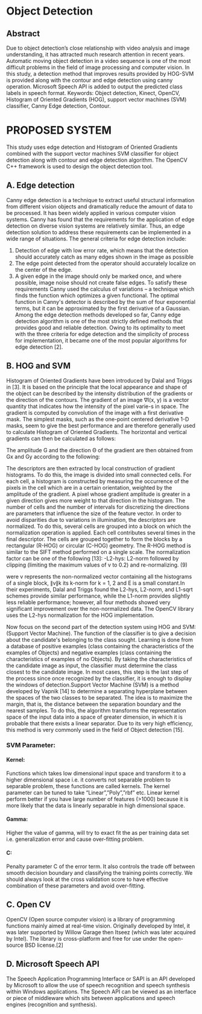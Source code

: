 # Object Detection
## Abstract

Due to object detection’s close relationship with video analysis and image understanding, it has attracted much research attention in recent years. Automatic moving object detection in a video sequence is one of the most difficult problems in the field of image processing and computer vision. In this study, a detection method that improves results provided by HOG-SVM is provided along with the contour and edge detection using canny operation. Microsoft Speech API is added to output the predicted class labels in speech format.
Keywords: Object detection, Kinect, OpenCV, Histogram of Oriented Gradients (HOG), support vector machines (SVM) classifier, Canny Edge detection, Contour.


# PROPOSED SYSTEM
This study uses edge detection and Histogram of Oriented Gradients combined with the support vector machines SVM classifier for object detection along with contour and edge detection algorithm. The OpenCV C++ framework is used to design the object detection tool. 
## A.  Edge detection
Canny edge detection is a technique to extract useful structural information from different vision objects and dramatically reduce the amount of data to be processed. It has been widely applied in various computer vision systems. Canny has found that the requirements for the application of edge detection on diverse vision systems are relatively similar. Thus, an edge detection solution to address these requirements can be implemented in a wide range of situations. The general criteria for edge detection include: 
1.	Detection of edge with low error rate, which means that the detection should accurately catch as many edges shown in the image as possible
2.	The edge point detected from the operator should accurately localize on the center of the edge.
3.	A given edge in the image should only be marked once, and where possible, image noise should not create false edges.
To satisfy these requirements Canny used the calculus of variations – a technique which finds the function which optimizes a given functional. The optimal function in Canny's detector is described by the sum of four exponential terms, but it can be approximated by the first derivative of a Gaussian. Among the edge detection methods developed so far, Canny edge detection algorithm is one of the most strictly defined methods that provides good and reliable detection. Owing to its optimality to meet with the three criteria for edge detection and the simplicity of process for implementation, it became one of the most popular algorithms for edge detection [2]. 

## B.  HOG and SVM 
Histogram of Oriented Gradients have been introduced by Dalal and Triggs in [3]. It is based on the principle that the local appearance and shape of the object can be described by the intensity distribution of the gradients or the direction of the contours. The gradient of an image ∇I(x, y) is a vector quantity that indicates how the intensity of the pixel varie-s in space. The gradient is computed by convolution of the image with a first derivative mask. The simplest masks, such as the one-point centered derivative 1-D masks, seem to give the best performance and are therefore generally used to calculate Histogram of Oriented Gradients. The horizontal and vertical gradients can then be calculated as follows:
 
The amplitude G and the direction Θ of the gradient are then obtained from Gx and Gy according to the following:
 
The descriptors are then extracted by local construction of gradient histograms. To do this, the image is divided into small connected cells. For each cell, a histogram is constructed by measuring the occurrence of the pixels in the cell which are in a certain orientation, weighted by the amplitude of the gradient. A pixel whose gradient amplitude is greater in a given direction gives more weight to that direction in the histogram. The number of cells and the number of intervals for discretizing the directions are parameters that influence the size of the feature vector.
In order to avoid disparities due to variations in illumination, the descriptors are normalized. To do this, several cells are grouped into a block on which the normalization operation is applied. Each cell contributes several times in the final descriptor. The cells are grouped together to form the blocks by a rectangular (R-HOG) or circular (C-HOG) geometry. The R-HOG method is similar to the SIFT method performed on a single scale. The normalization factor can be one of the following [13]:
-L2-hys: L2-norm followed by clipping (limiting the maximum values of v to 0.2) and re-normalizing. (9)
                
were v represents the non-normalized vector containing all the histograms of a single block, ∥v∥k its k-norm for k = 1, 2 and E is a small constant.In their experiments, Dalal and Triggs found the L2-hys, L2-norm, and L1-sqrt schemes provide similar performance, while the L1-norm provides slightly less reliable performance; however, all four methods showed very significant improvement over the non-normalized data. The OpenCV library uses the L2-hys normalization for the HOG implementation.

Now focus on the second part of the detection system using HOG and SVM: (Support Vector Machine). The function of the classifier is to give a decision about the candidate's belonging to the class sought. Learning is done from a database of positive examples (class containing the characteristics of the examples of Objects) and negative examples (class containing the characteristics of examples of no Objects). By taking the characteristics of the candidate image as input, the classifier must determine the class closest to the candidate image. In most cases, this step is the last step of the process since once recognized by the classifier, it is enough to display the windows of detection.Support Vector Machine (SVM) is a method developed by Vapnik [14] to determine a separating hyperplane between the spaces of the two classes to be separated. The idea is to maximize the margin, that is, the distance between the separation boundary and the nearest samples. To do this, the algorithm transforms the representation space of the input data into a space of greater dimension, in which it is probable that there exists a linear separator. Due to its very high efficiency, this method is very commonly used in the field of Object detection [15].
### SVM Parameter:
#### Kernel: 
Functions which takes low dimensional input space and transform it to a higher dimensional space i.e. it converts not separable problem to separable problem, these functions are called kernels. The kernel parameter can be tuned to take “Linear”,”Poly”,”rbf” etc. Linear kernel perform better if you have large number of features (>1000) because it is more likely that the data is linearly separable in high dimensional space.
#### Gamma: 
Higher the value of gamma, will try to exact fit the as per training data set i.e. generalization error and cause over-fitting problem. 
#### C: 
Penalty parameter C of the error term. It also controls the trade off between smooth decision boundary and classifying the training points correctly. We should always look at the cross validation score to have effective combination of these parameters and avoid over-fitting.
## C. Open CV
OpenCV (Open source computer vision) is a library of programming functions mainly aimed at real-time vision. Originally developed by Intel, it was later supported by Willow Garage then Itseez (which was later acquired by Intel). The library is cross-platform and free for use under the open-source BSD license.[2]
## D. Microsoft Speech API 
The Speech Application Programming Interface or SAPI is an API developed by Microsoft to allow the use of speech recognition and speech synthesis within Windows applications. The Speech API can be viewed as an interface or piece of middleware which sits between applications and speech engines (recognition and synthesis). 
